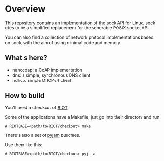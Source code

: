 # Overview

This repository contains an implementation of the sock API for Linux.
sock tries to be a simplified replacement for the venerable POSIX socket API.

You can also find a collection of network protocol implementations based on
sock, with the aim of using minimal code and memory.

## What's here?

- nanocoap: a CoAP implementation
- dns: a simple, synchronous DNS client
- ndhcp: simple DHCPv4 client

## How to build

You'll need a checkout of [RIOT](https://github.com/RIOT-OS/RIOT).

Some of the applications have a Makefile, just go into their directory and run

    # RIOTBASE=<path/to/RIOT/checkout> make

There's also a set of [pyjam](https://github.com/kaspar030/pyjam) buildfiles.

Use them like this:

    # RIOTBASE=<path/to/RIOT/checkout> pyj -a

